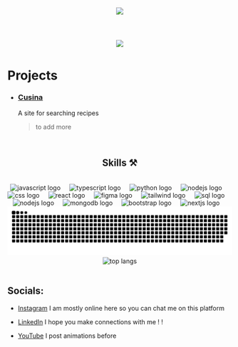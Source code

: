 <h1 align="center">
    <img src="https://readme-typing-svg.herokuapp.com?font=Noto+Sans+Japanese&size=35&duration=4000&pause=1000&color=49E8F7&center=true&vCenter=true&random=false&width=435&lines=+%E3%81%93%E3%82%93%E3%81%AB%E3%81%A1%E3%81%AF;I'm+israa;Who+code+for+fun" />
</h1>

<h1 align="center">  <img src="https://github.com/user-attachments/assets/e30522db-9d7e-4940-85bc-24bd95265da5"/></h1>


# Projects

   - ### **[Cusina](https://github.com/xhunn/project-one)**
     A site for searching recipes

     > to add more

<br/>


<h2 align="center">Skills ⚒️</h2>
<br/>
<div align="center">
  <img src="https://cdn.jsdelivr.net/gh/devicons/devicon/icons/javascript/javascript-original.svg" height="40" alt="javascript logo"  />
  <img width="12" />
  <img src="https://cdn.jsdelivr.net/gh/devicons/devicon/icons/typescript/typescript-original.svg" height="40" alt="typescript logo"  />
  <img width="12" />
  <img src="https://cdn.jsdelivr.net/gh/devicons/devicon/icons/python/python-original.svg" height="40" alt="python logo"  />
  <img width="12" />
  <img src="https://cdn.jsdelivr.net/gh/devicons/devicon/icons/html5/html5-original.svg" height="40" alt="nodejs logo"  />
  <img width="12" />
  <img src="https://cdn.jsdelivr.net/gh/devicons/devicon/icons/css3/css3-original.svg" height="40" alt="css logo"  />
  <img width="12" />
  <img src="https://cdn.jsdelivr.net/gh/devicons/devicon/icons/react/react-original.svg" height="40" alt="react logo"  />
  <img width="12" />
  <img src="https://cdn.jsdelivr.net/gh/devicons/devicon/icons/figma/figma-original.svg" height="40" alt="figma logo"  />
  <img width="12" />
  <img src="https://cdn.jsdelivr.net/gh/devicons/devicon/icons/tailwindcss/tailwindcss-original.svg" height="40" alt="tailwind logo"  />
  <img width="12" />
  <img src="https://cdn.jsdelivr.net/gh/devicons/devicon/icons/mysql/mysql-original.svg" height="40" alt="sql logo"  />
  <img width="12" />
  <img src="https://cdn.jsdelivr.net/gh/devicons/devicon/icons/nodejs/nodejs-original.svg" height="40" alt="nodejs logo"  />
  <img width="12" />
  <img src="https://cdn.jsdelivr.net/gh/devicons/devicon/icons/mongodb/mongodb-plain.svg" height="40" alt="mongodb logo"  />
  <img width="12" />
  <img src="https://cdn.jsdelivr.net/gh/devicons/devicon/icons/bootstrap/bootstrap-original.svg" height="40" alt="bootstrap logo"  />
  <img width="12" />
  <img src="https://cdn.jsdelivr.net/gh/devicons/devicon/icons/nextjs/nextjs-original.svg" height="40" alt="nextjs logo"  />
  <img width="12" />
</div>


<div align="center">
<img src="https://raw.githubusercontent.com/israadesu/israadesu/output/snake.svg" alt="Snake animation" />
   <br/>
<img width=325 align="center" src="https://github-readme-stats-salesp07.vercel.app/api/top-langs/?username=israadesu&hide=HTML&langs_count=8&layout=compact&theme=react&border_radius=10&size_weight=0.5&count_weight=0.5&exclude_repo=github-readme-stats" alt="top langs" />
</div>
<br/>


## Socials:

 - [Instagram](https://www.instagram.com/israadesuu_)  I am mostly online here so you can chat me on this platform

 - [LinkedIn](https://www.linkedin.com/in/israel-raymundo-515bb7318/) I hope you make connections with me ! !

 - [YouTube](https://www.youtube.com/@israadesu)  I post animations before




